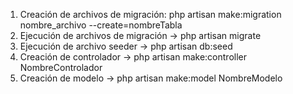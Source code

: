 1.	Creación de archivos de migración: php artisan make:migration nombre_archivo --create=nombreTabla
2.	Ejecución de archivos de migración -> php artisan migrate
3.	Ejecución de archivo seeder  ->  php artisan db:seed
4.	Creación de controlador -> php artisan make:controller NombreControlador
5.	Creación de modelo -> php artisan make:model NombreModelo